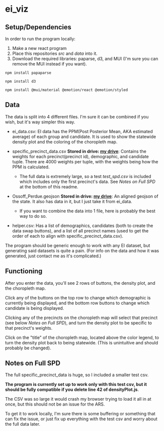 # ei_viz

## Setup/Dependencies

In order to run the program locally:
  1) Make a new react program
  2) Place this repositories *src* and *data* into it.
  3) Download the required libraries: paparse, d3, and MUI (I'm sure you can remove the MUI instead if you want).
  ```
  npm install papaparse
  ```
  ```
  npm install d3
  ```
  ```
  npm install @mui/material @emotion/react @emotion/styled
  ```

## Data

The data is split into 4 different files. I'm sure it can be combined if you wish, but it's way simpler this way.

- ei_data.csv: EI data has the PPM(Post Posterior Mean, AKA estimated average) of each group and candidate. It is used to show the statewide density plot and the coloring of the choropleth map.

- specific_precinct_data.csv **Stored in drive: [my drive]([url](https://drive.google.com/drive/folders/1RM9nggs0CX8thp7uQ96SBCMEQadLRXA4?usp=drive_link))**: Contains the weights for each precinct(precinct id), demographic, and candidate tuple. There are 4000 weights per tuple, with the weights being how the PPM is calculated.
  - The full data is extremely large, so a test *test_spd.csv* is included which includes only the first precinct's data. See *Notes on Full SPD* at the bottom of this readme.

- Ossoff_Perdue.geojson **Stored in drive: [my drive]([url](https://drive.google.com/drive/folders/1RM9nggs0CX8thp7uQ96SBCMEQadLRXA4?usp=drive_link))**: An aligned geojson of the state. It also has data in it, but I just take it from ei_data.
  - If you want to combine the data into 1 file, here is probably the best way to do so.  

- helper.csv: Has a list of demographics, candidates (both to create the data swap buttons), and a list of all precinct names (used to get the order of each to align with specific_precinct_data.csv).

The program should be generic enough to work with any EI dataset, but generating said datasets is quite a pain.
(For info on the data and how it was generated, just contact me as it's complicated.)

## Functioning

After you enter the data, you'll see 2 rows of buttons, the density plot, and the choropleth map. 

Click any of the buttons on the top row to change which demographic is currently being displayed, and the bottom row buttons to change which candidate is being displayed. 

Clicking any of the precincts on the choropleth map will select that precinct (see below *Notes on Full SPD*), and turn the density plot to be specific to that precinct's weights.

Click on the "title" of the choropleth map, located above the color legend, to turn the density plot back to being statewide. (This is unintuitive and should probably be changed).

## Notes on Full SPD

The full specific_precinct_data is huge, so I included a smaller test csv. 

**The program is currently set up to work only with this test csv, but it should be fully compatible if you delete line 42 of densityPlot.js**. 

The CSV was so large it would crash my browser trying to load it all in at once, but this should not be an issue for the ARS. 

To get it to work locally, I'm sure there is some buffering or something that can fix the issue, or just fix up everything with the test csv and worry about the full data later.


